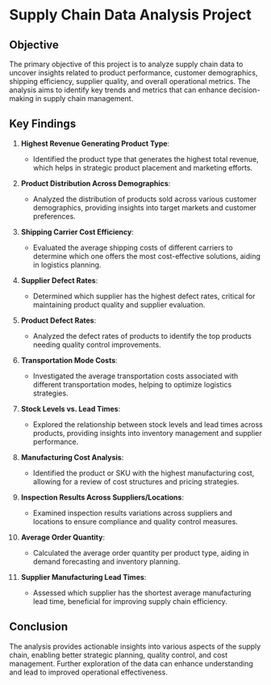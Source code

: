 # Supply Chain Data Analysis Project

## Objective
The primary objective of this project is to analyze supply chain data to uncover insights related to product performance, customer demographics, shipping efficiency, supplier quality, and overall operational metrics. The analysis aims to identify key trends and metrics that can enhance decision-making in supply chain management.

## Key Findings

1. **Highest Revenue Generating Product Type**:
   - Identified the product type that generates the highest total revenue, which helps in strategic product placement and marketing efforts.

2. **Product Distribution Across Demographics**:
   - Analyzed the distribution of products sold across various customer demographics, providing insights into target markets and customer preferences.

3. **Shipping Carrier Cost Efficiency**:
   - Evaluated the average shipping costs of different carriers to determine which one offers the most cost-effective solutions, aiding in logistics planning.

4. **Supplier Defect Rates**:
   - Determined which supplier has the highest defect rates, critical for maintaining product quality and supplier evaluation.

5. **Product Defect Rates**:
   - Analyzed the defect rates of products to identify the top products needing quality control improvements.

6. **Transportation Mode Costs**:
   - Investigated the average transportation costs associated with different transportation modes, helping to optimize logistics strategies.

7. **Stock Levels vs. Lead Times**:
   - Explored the relationship between stock levels and lead times across products, providing insights into inventory management and supplier performance.

8. **Manufacturing Cost Analysis**:
   - Identified the product or SKU with the highest manufacturing cost, allowing for a review of cost structures and pricing strategies.

9. **Inspection Results Across Suppliers/Locations**:
   - Examined inspection results variations across suppliers and locations to ensure compliance and quality control measures.

10. **Average Order Quantity**:
    - Calculated the average order quantity per product type, aiding in demand forecasting and inventory planning.

11. **Supplier Manufacturing Lead Times**:
    - Assessed which supplier has the shortest average manufacturing lead time, beneficial for improving supply chain efficiency.

## Conclusion
The analysis provides actionable insights into various aspects of the supply chain, enabling better strategic planning, quality control, and cost management. Further exploration of the data can enhance understanding and lead to improved operational effectiveness.
